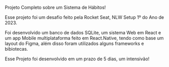 Projeto Completo sobre um Sistema de Hábitos!

Esse projeto foi um desafio feito pela Rocket Seat, NLW Setup 1º do Ano de 2023.

Foi desenvolvido um banco de dados SQLite, um sistema Web em React e um app Mobile multiplataforma feito em React.Native, tendo como base um layout do Figma, além disso foram utilizados
alguns frameworks e bibiotecas.

Esse Projeto foi desenvolvido em um prazo de 5 dias, um intensivão!
